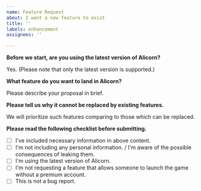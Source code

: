 ```yaml
---
name: Feature Request
about: I want a new feature to exist
title: ''
labels: enhancement
assignees: ''

---
```


**Before we start, are you using the latest version of Alicorn?**

Yes. (Please note that only the latest version is supported.) 

**What feature do you want to land in Alicorn?**

Please describe your proposal in brief.

**Please tell us why it cannot be replaced by existing features.**

We will prioritize such features comparing to those which can be replaced.

**Please read the following checklist before submitting.**

- [ ] I've included necessary information in above content.
- [ ] I'm not including any personal information. / I'm aware of the possible consequences of leaking them.
- [ ] I'm using the latest version of Alicorn.
- [ ] I'm not requesting a feature that allows someone to launch the game without a premium account.
- [ ] This is not a bug report.
